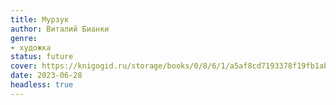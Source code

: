 ```yaml
---
title: Мурзук
author: Виталий Бианки
genre:
- художка
status: future
cover: https://knigogid.ru/storage/books/0/8/6/1/a5af8cd7193378f19fb1abc4bcd1ae0b.jpg
date: 2023-06-28
headless: true
---
```



